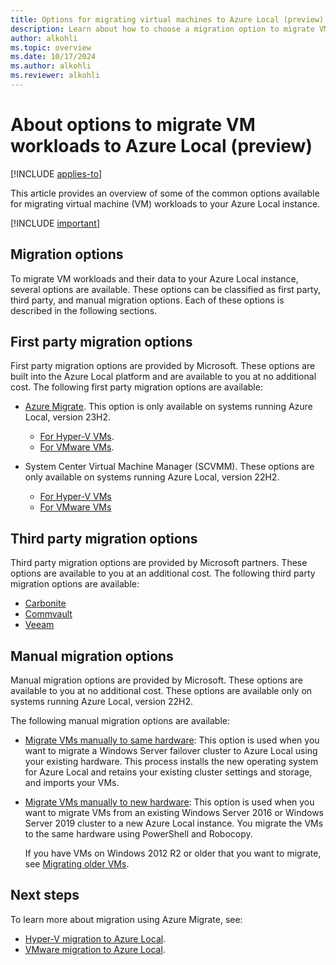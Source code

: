 ```yaml
---
title: Options for migrating virtual machines to Azure Local (preview)
description: Learn about how to choose a migration option to migrate VM workloads to your Azure Local (preview).
author: alkohli
ms.topic: overview
ms.date: 10/17/2024
ms.author: alkohli
ms.reviewer: alkohli
---
```


# About options to migrate VM workloads to Azure Local (preview)

[!INCLUDE [applies-to](../../hci/includes/hci-applies-to-23h2.md)]

This article provides an overview of some of the common options available for migrating virtual machine (VM) workloads to your Azure Local instance.

[!INCLUDE [important](../../hci/includes/hci-preview.md)]


## Migration options

To migrate VM workloads and their data to your Azure Local instance, several options are available. These options can be classified as first party, third party, and manual migration options. Each of these options is described in the following sections.

## First party migration options

First party migration options are provided by Microsoft. These options are built into the Azure Local platform and are available to you at no additional cost. The following first party migration options are available:

- [Azure Migrate](./migration-azure-migrate-hci-overview.md). This option is only available on systems running Azure Local, version 23H2.
    - [For Hyper-V VMs](./migration-azure-migrate-hci-overview.md).
    - [For VMware VMs](./migration-azure-migrate-vmware-overview.md).

- System Center Virtual Machine Manager (SCVMM). These options are only available on systems running Azure Local, version 22H2.
    - [For Hyper-V VMs](/system-center/vmm/deploy-manage-azure-stack-hci?view=sc-vmm-2022&preserve-view=true#step-8-migrate-vms-from-windows-server-to-azure-stack-hci-cluster)
    - [For VMware VMs](/system-center/vmm/deploy-manage-azure-stack-hci?view=sc-vmm-2022&preserve-view=true#step-9-migrate-vmware-workloads-to-azure-stack-hci-cluster-using-scvmm)


## Third party migration options

Third party migration options are provided by Microsoft partners. These options are available to you at an additional cost. The following third party migration options are available:

- [Carbonite](https://www.carbonite.com/business/products/migration/)  
- [Commvault](https://www.commvault.com/)  
- [Veeam](https://www.veeam.com/)  


## Manual migration options

Manual migration options are provided by Microsoft. These options are available to you at no additional cost. These options are available only on systems running Azure Local, version 22H2. 

The following manual migration options are available:

- [Migrate VMs manually to same hardware](../deploy/migrate-cluster-same-hardware.md): This option is used when you want to migrate a Windows Server failover cluster to Azure Local using your existing hardware. This process installs the new operating system for Azure Local and retains your existing cluster settings and storage, and imports your VMs.

- [Migrate VMs manually to new hardware](../deploy/migrate-cluster-new-hardware.md): This option is used when you want to migrate VMs from an existing Windows Server 2016 or Windows Server 2019 cluster to a new Azure Local instance. You migrate the VMs to the same hardware using PowerShell and Robocopy.

    If you have VMs on Windows 2012 R2 or older that you want to migrate, see [Migrating older VMs](../deploy/migrate-cluster-new-hardware.md#migrating-older-vms).



## Next steps

To learn more about migration using Azure Migrate, see:
- [Hyper-V migration to Azure Local](./migration-azure-migrate-hci-overview.md).
- [VMware migration to Azure Local](./migration-azure-migrate-vmware-overview.md).
